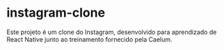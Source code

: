 # instagram-clone
Este projeto é um clone do Instagram, desenvolvido para aprendizado de React Native junto ao treinamento fornecido pela Caelum.
